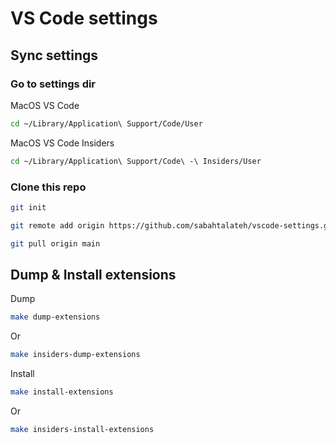 # VS Code settings

## Sync settings
### Go to settings dir
MacOS VS Code
```bash
cd ~/Library/Application\ Support/Code/User
```
MacOS VS Code Insiders
```bash
cd ~/Library/Application\ Support/Code\ -\ Insiders/User
```

### Clone this repo
```bash
git init
```
```bash
git remote add origin https://github.com/sabahtalateh/vscode-settings.git
```
```bash
git pull origin main
```


## Dump & Install extensions
Dump
```bash
make dump-extensions
```
Or
```bash
make insiders-dump-extensions
```

Install
```bash
make install-extensions
```
Or
```bash
make insiders-install-extensions
```
